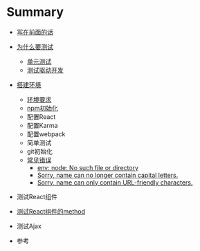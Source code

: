 # Summary

* [写在前面的话](README.md)
* [为什么要测试](docs/why_we_need_test.md)
   * [单元测试](docs/about_unit_test.md)
   * [测试驱动开发](docs/about_tdd.md)
* [搭建环境](docs/settings.md)
   * [环境要求](docs/env_needs.md)
   * [npm初始化](docs/npm_init.md)
   * 配置React
   * 配置Karma
   * 配置webpack
   * 简单测试
   * git初始化
   * [常见错误](docs/errors_and_solutions.md)   
	   * [env: node: No such file or directory](docs/errors/env_node_No_such_file_or_directory.md)
	   * [Sorry, name can no longer contain capital letters.](docs/errors/error_messages.md)
	   * [Sorry, name can only contain URL-friendly characters.](docs/errors/error_messages.md)
* 测试React组件
* [测试React组件的method](docs/test_component_method.md)
* 测试Ajax

* 参考

